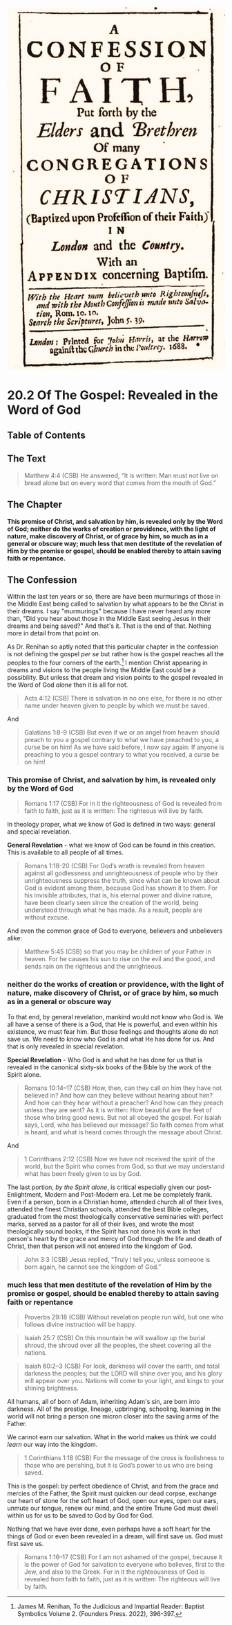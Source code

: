 <img class="intro-right" src="art-1689.png">

# 20.2 Of The Gospel: Revealed in the Word of God

## Table of Contents

<!-- toc -->

## The Text

>Matthew 4:4 (CSB) He answered, “It is written: Man must not live on bread alone but on every word that comes from the mouth of God.”

## The Chapter

**This promise of Christ, and salvation by him, is revealed only by the Word of God; neither do the works of creation or providence, with the light of nature, make discovery of Christ, or of grace by him, so much as in a general or obscure way; much less that men destitute of the revelation of Him by the promise or gospel, should be enabled thereby to attain saving faith or repentance.**

## The Confession

Within the last ten years or so, there are have been murmurings of those in the Middle East being called to salvation by what appears to be the Christ in their dreams. I say "murmurings" because I have never heard any more than, "Did you hear about those in the Middle East seeing Jesus in their dreams and being saved?" And that's it. That is the end of that. Nothing more in detail from that point on.

As Dr. Renihan so aptly noted that this particular chapter in the confession is not defining the gospel *per se* but rather how is the gospel reaches all the peoples to the four corners of the earth.[^1] I mention Christ appearing in dreams and visions to the people living the Middle East could be a possibility. But unless that dream and vision points to the gospel revealed in the Word of God *alone* then it is all for not.

>Acts 4:12 (CSB) There is salvation in no one else, for there is no other name under heaven given to people by which we must be saved.

And

>Galatians 1:8-9 (CSB) But even if we or an angel from heaven should preach to you a gospel contrary to what we have preached to you, a curse be on him! As we have said before, I now say again: If anyone is preaching to you a gospel contrary to what you received, a curse be on him!

### This promise of Christ, and salvation by him, is revealed only by the Word of God

>Romans 1:17 (CSB) For in it the righteousness of God is revealed from faith to faith, just as it is written: The righteous will live by faith.

In theology proper, what we know of God is defined in two ways: general and special revelation.

**General Revelation** - what we know of God can be found in this creation. This is available to all people of all times.

>Romans 1:18-20 (CSB) For God’s wrath is revealed from heaven against all godlessness and unrighteousness of people who by their unrighteousness suppress the truth, since what can be known about God is evident among them, because God has shown it to them. For his invisible attributes, that is, his eternal power and divine nature, have been clearly seen since the creation of the world, being understood through what he has made. As a result, people are without excuse.

And even the common grace of God to everyone, believers and unbelievers alike:

>Matthew 5:45 (CSB) so that you may be children of your Father in heaven. For he causes his sun to rise on the evil and the good, and sends rain on the righteous and the unrighteous.

### neither do the works of creation or providence, with the light of nature, make discovery of Christ, or of grace by him, so much as in a general or obscure way

To that end, by general revelation, mankind would not know who God is. We all have a sense of there is a God, that He is powerful, and even within his existence, we must fear him. But those feelings and thoughts alone do not save us. We need to know who God is and what He has done for us. And that is only revealed in special revelation.

**Special Revelation** - Who God is and what he has done for us that is revealed in the canonical sixty-six books of the Bible by the work of the Spirit alone.

>Romans 10:14–17 (CSB) How, then, can they call on him they have not believed in? And how can they believe without hearing about him? And how can they hear without a preacher? And how can they preach unless they are sent? As it is written: How beautiful are the feet of those who bring good news. But not all obeyed the gospel. For Isaiah says, Lord, who has believed our message? So faith comes from what is heard, and what is heard comes through the message about Christ.

And

>1 Corinthians 2:12 (CSB) Now we have not received the spirit of the world, but the Spirit who comes from God, so that we may understand what has been freely given to us by God.

The last portion, *by the Spirit alone*, is critical especially given our post-Enlightment, Modern and Post-Modern era. Let me be completely frank. Even if a person, born in a Christian home, attended church all of their lives, attended the finest Christian schools, attended the best Bible colleges, graduated from the most theologically conservative seminaries with perfect marks, served as a pastor for all of their lives, and wrote the most theologically sound books, if the Spirit has not done his work in that person's heart by the grace and mercy of God through the life and death of Christ, then that person will not entered into the kingdom of God.

>John 3:3 (CSB) Jesus replied, “Truly I tell you, unless someone is born again, he cannot see the kingdom of God.”

### much less that men destitute of the revelation of Him by the promise or gospel, should be enabled thereby to attain saving faith or repentance

>Proverbs 29:18 (CSB) Without revelation people run wild, but one who follows divine instruction will be happy.

>Isaiah 25:7 (CSB) On this mountain he will swallow up the burial shroud, the shroud over all the peoples, the sheet covering all the nations.

>Isaiah 60:2–3 (CSB) For look, darkness will cover the earth, and total darkness the peoples; but the LORD will shine over you, and his glory will appear over you. Nations will come to your light, and kings to your shining brightness.

All humans, all of born of Adam, inheriting Adam's sin, are born into darkness. All of the prestige, lineage, upbringing, schooling, learning in the world will not bring a person one micron closer into the saving arms of the Father.

We cannot earn our salvation. What in the world makes us think we could *learn* our way into the kingdom.

>1 Corinthians 1:18 (CSB) For the message of the cross is foolishness to those who are perishing, but it is God’s power to us who are being saved.

This is the gospel: by perfect obedience of Christ, and from the grace and mercies of the Father, the Spirit must quicken our dead corpse, exchange our heart of stone for the soft heart of God, open our eyes, open our ears, unmute our tongue, renew our mind, and the entire Triune God must dwell within us for us to be saved to God by God for God.

Nothing that we have ever done, even perhaps have a soft heart for the things of God or even been revealed in a dream, will first save us. God must first save us.

>Romans 1:16–17 (CSB) For I am not ashamed of the gospel, because it is the power of God for salvation to everyone who believes, first to the Jew, and also to the Greek. For in it the righteousness of God is revealed from faith to faith, just as it is written: The righteous will live by faith.

[^1]: James M. Renihan, To the Judicious and Impartial Reader: Baptist Symbolics Volume 2. (Founders Press. 2022), 396-397.
